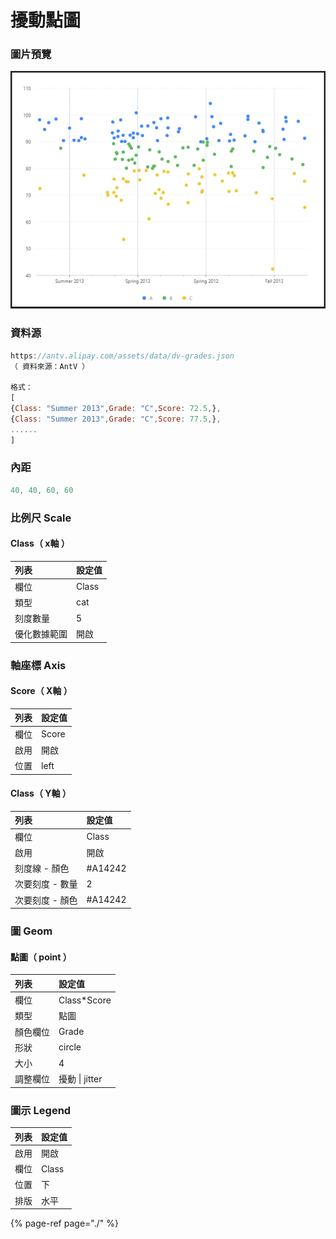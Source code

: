 # 擾動點圖

### 圖片預覽

![&#x25B2;  &#x64FE;&#x52D5;&#x9EDE;&#x5716;](../../.gitbook/assets/rao-dong-dian-tu.png)



### 資料源

```javascript
https://antv.alipay.com/assets/data/dv-grades.json
（ 資料來源：AntV ）

格式：
[
{Class: "Summer 2013",Grade: "C",Score: 72.5,},
{Class: "Summer 2013",Grade: "C",Score: 77.5,},
......
]
```



### 內距

```javascript
40, 40, 60, 60
```



### 比例尺 Scale

#### Class（ x軸 ）

| 列表 | 設定值 |
| :--- | :--- |
| 欄位 | Class |
| 類型 | cat |
| 刻度數量 | 5 |
| 優化數據範圍 | 開啟 |



### 軸座標 Axis

#### Score（ X軸 ）

| 列表 | 設定值 |
| :--- | :--- |
| 欄位 | Score |
| 啟用 |  開啟 |
| 位置 | left |

#### Class（ Y軸 ）

| 列表 | 設定值 |
| :--- | :--- |
| 欄位 | Class |
| 啟用 | 開啟 |
| 刻度線 - 顏色 | \#A14242 |
| 次要刻度 - 數量 | 2 |
| 次要刻度 - 顏色 | \#A14242 |



### 圖 Geom

#### 點圖（ point ）

| 列表 | 設定值 |
| :--- | :--- |
| 欄位 | Class\*Score |
| 類型 | 點圖 |
| 顏色欄位 | Grade |
| 形狀 | circle |
| 大小 | 4 |
| 調整欄位 | 擾動 \| jitter |



### 圖示 Legend

| 列表 | 設定值 |
| :--- | :--- |
| 啟用 | 開啟 |
| 欄位 | Class |
| 位置 | 下 |
| 排版 | 水平 |



{% page-ref page="./" %}



